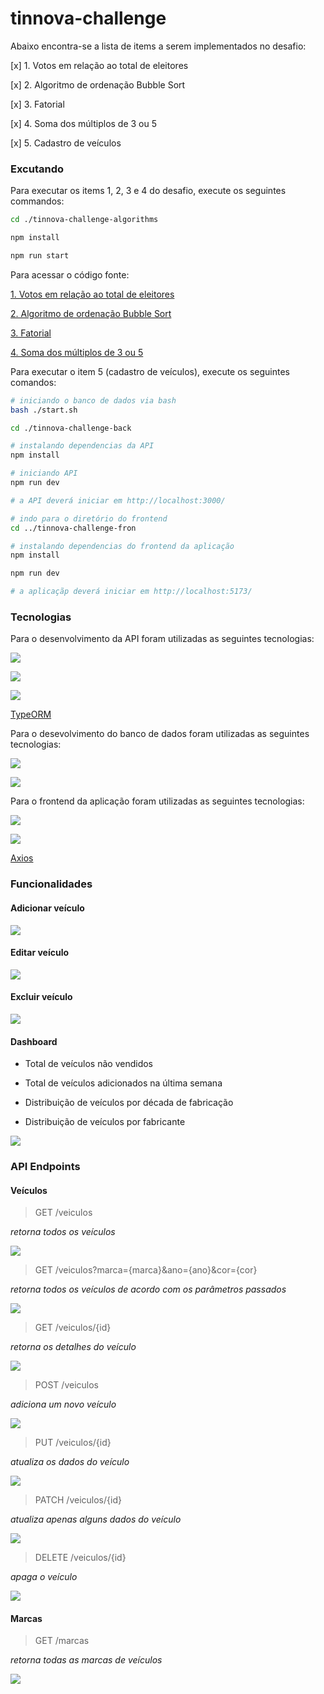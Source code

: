 # tinnova-challenge

Abaixo encontra-se a lista de items a serem implementados no desafio:

[x] 1. Votos em relação ao total de eleitores

[x] 2. Algoritmo de ordenação Bubble Sort

[x] 3. Fatorial

[x] 4. Soma dos múltiplos de 3 ou 5

[x] 5. Cadastro de veículos

### Excutando 

Para executar os items 1, 2, 3 e 4 do desafio, execute os seguintes commandos:

```bash
cd ./tinnova-challenge-algorithms

npm install

npm run start
```

Para acessar o código fonte:

[1. Votos em relação ao total de eleitores](https://github.com/vinicius-hso/challenge/tree/main/tinnova-challenge-algorithms/src/VotesPercentual.ts)

[2. Algoritmo de ordenação Bubble Sort](https://github.com/vinicius-hso/challenge/tree/main/tinnova-challenge-algorithms/src/BubbleSort.ts)

[3. Fatorial](https://github.com/vinicius-hso/challenge/tree/main/tinnova-challenge-algorithms/src/Fatorial.ts)

[4. Soma dos múltiplos de 3 ou 5](https://github.com/vinicius-hso/challenge/tree/main/tinnova-challenge-algorithms/src/MultiplesOf3And5.ts)


Para executar o item 5 (cadastro de veículos), execute os seguintes comandos:

```bash
# iniciando o banco de dados via bash
bash ./start.sh

cd ./tinnova-challenge-back

# instalando dependencias da API
npm install

# iniciando API
npm run dev

# a API deverá iniciar em http://localhost:3000/

# indo para o diretório do frontend
cd ../tinnova-challenge-fron

# instalando dependencias do frontend da aplicação
npm install

npm run dev

# a aplicaçãp deverá iniciar em http://localhost:5173/
```

### Tecnologias

Para o desenvolvimento da API foram utilizadas as seguintes tecnologias:

![](https://img.shields.io/badge/Node.js-339933?style=for-the-badge&logo=nodedotjs&logoColor=white)

![](https://img.shields.io/badge/TypeScript-007ACC?style=for-the-badge&logo=typescript&logoColor=white)

![](https://img.shields.io/badge/Express.js-000000?style=for-the-badge&logo=express&logoColor=white)

[TypeORM](https://typeorm.io/)

Para o desevolvimento do banco de dados foram utilizadas as seguintes tecnologias:

![](https://img.shields.io/badge/PostgreSQL-316192?style=for-the-badge&logo=postgresql&logoColor=white)

![](https://img.shields.io/badge/Docker-2CA5E0?style=for-the-badge&logo=docker&logoColor=white)

Para o frontend da aplicação foram utilizadas as seguintes tecnologias:

![](https://img.shields.io/badge/Vue.js-35495E?style=for-the-badge&logo=vuedotjs&logoColor=4FC08D)

![](https://img.shields.io/badge/Chart.js-FF6384?style=for-the-badge&logo=chartdotjs&logoColor=white)

[Axios](https://axios-http.com/docs/intro)

### Funcionalidades

#### Adicionar veículo

![](https://github.com/vinicius-hso/challenge/blob/main/gifs/create.gif)


#### Editar veículo

![](https://github.com/vinicius-hso/challenge/blob/main/gifs/edit.gif)


#### Excluir veículo

![](https://github.com/vinicius-hso/challenge/blob/main/gifs/delete.gif)

#### Dashboard

* Total de veículos não vendidos

* Total de veículos adicionados na última semana

* Distribuição de veículos por década de fabricação

* Distribuição de veículos por fabricante

![](https://github.com/vinicius-hso/challenge/blob/main/gifs/dashboard.gif)

### API Endpoints

#### Veículos

> GET /veiculos 

*retorna todos os veículos*

![](https://github.com/vinicius-hso/challenge/blob/main/gifs/list-all.gif)

> GET /veiculos?marca={marca}&ano={ano}&cor={cor}

*retorna todos os veículos de acordo com os parâmetros passados*

![](https://github.com/vinicius-hso/challenge/blob/main/gifs/list-all-by-query.gif)

> GET /veiculos/{id}

*retorna os detalhes do veículo*

![](https://github.com/vinicius-hso/challenge/blob/main/gifs/get-by-id.gif)

> POST /veiculos 

*adiciona um novo veículo*

![](https://github.com/vinicius-hso/challenge/blob/main/gifs/create-veiculo.gif)

> PUT /veiculos/{id}

*atualiza os dados do veículo*

![](https://github.com/vinicius-hso/challenge/blob/main/gifs/put.gif)

> PATCH /veiculos/{id}

*atualiza apenas alguns dados do veículo*

![](https://github.com/vinicius-hso/challenge/blob/main/gifs/patch.gif)

> DELETE /veiculos/{id}

*apaga o veículo*

![](https://github.com/vinicius-hso/challenge/blob/main/gifs/put.gif)

#### Marcas

> GET /marcas

*retorna todas as marcas de veículos*

![](https://github.com/vinicius-hso/challenge/blob/main/gifs/marcas.gif)